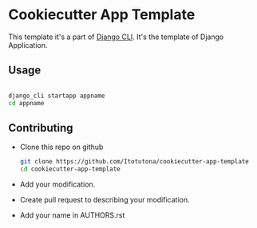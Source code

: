 # Cookiecutter App Template

This template it's a part of [Django CLI](https://github.com/Itotutona/django_cli). It's the template of Django Application.

## Usage

``` bash

django_cli startapp appname
cd appname

```

## Contributing

* Clone this repo on github

    ``` bash
    git clone https://github.com/Itotutona/cookiecutter-app-template
    cd cookiecutter-app-template
    ```

* Add your modification.
* Create pull request to describing your modification.
* Add your name in AUTHORS.rst
